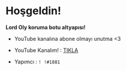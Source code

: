 #  Hoşgeldin!

**Lord Oly koruma botu altyapısı!**

- YouTube kanalına abone olmayı unutma <3

- YouTube Kanalım! : [TIKLA](https://www.youtube.com/channel/UCnkOjwfuvU9mwwDMMRyiTPg?view_as=subscriber)

- Yapımcı :  ``! !#1881``
